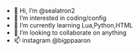 - 👋 Hi, I’m @sealatron2
- 👀 I’m interested in coding/config
- 🌱 I’m currently learning Lua,Python,HTML
- 💞️ I’m looking to collaborate on anything
- 📫 instagram @bigppaaron

<!---
sealatron2/sealatron2 is a ✨ special ✨ repository because its `README.md` (this file) appears on your GitHub profile.
You can click the Preview link to take a look at your changes.
--->
